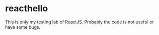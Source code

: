 # reacthelloThis is only my testing lab of ReactJS. Probably the code is not useful or have some bugs.